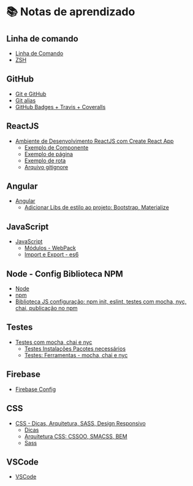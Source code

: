 # :books: Notas de aprendizado

<!-- :link: [Acessar via GitHub Pages](https://layshidani.github.io/my-learning-notes/) -->


<!-- gerador de table of contents:
  https://magnetikonline.github.io/markdown-toc-generate/

  https://ecotrust-canada.github.io/markdown-toc/
 -->

<!-- TODO add Linux, node-->

## Linha de comando
* [Linha de Comando](https://github.com/layshidani/my-learning-notes/blob/master/command-line/command-line.md)
* [ZSH](https://github.com/layshidani/my-learning-notes/blob/master/command-line/zsh.md)

<!-- * [Linha de Comando](https://layshidani.github.io/my-learning-notes/command-line/command-line)
* [ZSH](https://layshidani.github.io/my-learning-notes/command-line/zsh) -->

## GitHub
* [Git e GitHub](https://github.com/layshidani/my-learning-notes/blob/master/git-github/git.md)
* [Git alias](https://github.com/layshidani/my-learning-notes/blob/master/git-github/git-alias.md)
* [GitHub Badges + Travis + Coveralls](https://github.com/layshidani/my-learning-notes/blob/master/git-github/github-badges.md)

<!-- * [Git e GitHub](https://layshidani.github.io/my-learning-notes/git-github/git)
* [Git alias](https://layshidani.github.io/my-learning-notes/git-github/git-alias)
* [GitHub Badges + Travis + Coveralls](https://layshidani.github.io/my-learning-notes/git-github/github-badges) -->

## ReactJS
<!-- * [Ambiente de Desenvolvimento ReactJS com Create React App](https://layshidani.github.io/my-learning-notes/react/create-react-app)
  * [Exemplo de Componente](https://layshidani.github.io/my-learning-notes/react/component)
  * [Exemplo de página](https://layshidani.github.io/my-learning-notes/react/page)
  * [Exemplo de rota](https://layshidani.github.io/my-learning-notes/react/rota)
  * [Arquivo gitignore](https://layshidani.github.io/my-learning-notes/react/gitignore-react) -->

* [Ambiente de Desenvolvimento ReactJS com Create React App](https://github.com/layshidani/my-learning-notes/blob/master/react/create-react-app.md)
  * [Exemplo de Componente](https://github.com/layshidani/my-learning-notes/blob/master/react/component.md)
  * [Exemplo de página](https://github.com/layshidani/my-learning-notes/blob/master/react/page.md)
  * [Exemplo de rota](https://github.com/layshidani/my-learning-notes/blob/master/react/rota.md)
  * [Arquivo gitignore](https://github.com/layshidani/my-learning-notes/blob/master/react/gitignore-react.md)

## Angular
* [Angular](https://github.com/layshidani/my-learning-notes/blob/master/angular/angular.md)
  * [Adicionar Libs de estilo ao projeto: Bootstrap, Materialize](https://github.com/layshidani/my-learning-notes/blob/master/angular/angular-bootstrap.md)
<!-- * [Angular](https://layshidani.github.io/my-learning-notes/angular/angular) -->

## JavaScript
* [JavaScript](https://github.com/layshidani/learning-front-end/tree/master/learning-js)
  * [Módulos - WebPack](https://github.com/layshidani/my-learning-notes/tree/master/modules-webpack/)
  * [Import e Export - es6](https://github.com/layshidani/my-learning-notes/blob/master/import-export/import-export.md)

## Node - Config Biblioteca NPM
* [Node](https://github.com/layshidani/my-learning-notes/blob/master/node/node.md)
* [npm](https://github.com/layshidani/my-learning-notes/blob/master/node/npm.md)
* [Biblioteca JS configuração: npm init, eslint, testes com mocha, nyc, chai, publicação no npm](https://github.com/layshidani/my-learning-notes/tree/master/lib-js-config)

<!-- * [Node](https://layshidani.github.io/my-learning-notes/node/node)
* [npm](https://layshidani.github.io/my-learning-notes/node/npm)
* [Biblioteca JS configuração: npm init, eslint, testes com mocha, nyc, chai, publicação no npm](https://layshidani.github.io/my-learning-notes/lib-js-config) -->

## Testes
* [Testes com mocha, chai e nyc](https://github.com/layshidani/my-learning-notes/blob/master/tests-tdd/readme.md)
  * [Testes Instalações Pacotes necessários](https://github.com/layshidani/my-learning-notes/blob/master/tests-tdd/testes-instalacoes.md)
  * [Testes: Ferramentas - mocha, chai e nyc](https://github.com/layshidani/my-learning-notes/blob/master/tests-tdd/testes-instalacoes.md)


<!-- * [Testes com mocha, chai e nyc](https://layshidani.github.io/my-learning-notes/tests-tdd/)
  * [Testes Instalações Pacotes necessários](https://layshidani.github.io/my-learning-notes/tests-tdd/testes-instalacoes)
  * [Testes: Ferramentas - mocha, chai e nyc](https://layshidani.github.io/my-learning-notes/tests-tdd/testes-ferramentas) -->

## Firebase
* [Firebase Config](https://github.com/layshidani/my-learning-notes/blob/master/firebase/firebase-config.md)

## CSS
* [CSS - Dicas, Arquitetura, SASS, Design Responsivo](https://github.com/layshidani/my-learning-notes/blob/master/learning-css/readme.md)
  * [Dicas](https://github.com/layshidani/my-learning-notes/blob/master/learning-css/dicas-css.md)
  * [Arquitetura CSS: CSSOO, SMACSS, BEM](https://github.com/layshidani/my-learning-notes/blob/master/learning-css/arq-css.md)
  * [Sass](https://github.com/layshidani/my-learning-notes/blob/master/learning-css/sass.md)
  <!-- * [Design Responsivo - CookBook](https://github.com/layshidani/my-learning-notes/blob/master/learning-css/design-reponsivo-receita.md) -->

## VSCode
* [VSCode](https://github.com/layshidani/my-learning-notes/blob/master/vscode.md)
